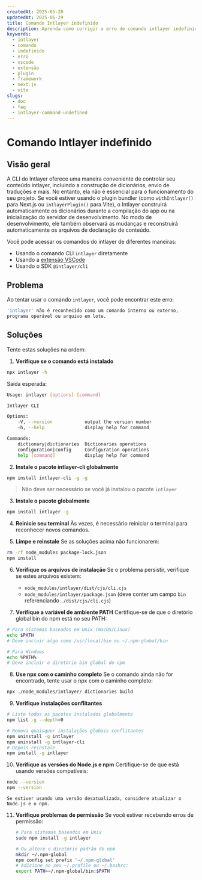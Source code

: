 ```yaml
---
createdAt: 2025-05-20
updatedAt: 2025-06-29
title: Comando Intlayer indefinido
description: Aprenda como corrigir o erro de comando intlayer indefinido.
keywords:
  - intlayer
  - comando
  - indefinido
  - erro
  - vscode
  - extensão
  - plugin
  - framework
  - next.js
  - vite
slugs:
  - doc
  - faq
  - intlayer-command-undefined
---
```


# Comando Intlayer indefinido

## Visão geral

A CLI do Intlayer oferece uma maneira conveniente de controlar seu conteúdo intlayer, incluindo a construção de dicionários, envio de traduções e mais. No entanto, ela não é essencial para o funcionamento do seu projeto. Se você estiver usando o plugin bundler (como `withIntlayer()` para Next.js ou `intlayerPlugin()` para Vite), o Intlayer construirá automaticamente os dicionários durante a compilação do app ou na inicialização do servidor de desenvolvimento. No modo de desenvolvimento, ele também observará as mudanças e reconstruirá automaticamente os arquivos de declaração de conteúdo.

Você pode acessar os comandos do intlayer de diferentes maneiras:

- Usando o comando CLI `intlayer` diretamente
- Usando a [extensão VSCode](https://github.com/aymericzip/intlayer/blob/main/docs/docs/pt/vs_code_extension.md)
- Usando o SDK `@intlayer/cli`

## Problema

Ao tentar usar o comando `intlayer`, você pode encontrar este erro:

```bash
'intlayer' não é reconhecido como um comando interno ou externo,
programa operável ou arquivo em lote.
```

## Soluções

Tente estas soluções na ordem:

1. **Verifique se o comando está instalado**

```bash
npx intlayer -h
```

Saída esperada:

```bash
Usage: intlayer [options] [command]

Intlayer CLI

Options:
    -V, --version            output the version number
    -h, --help               display help for command

Commands:
    dictionary|dictionaries  Dictionaries operations
    configuration|config     Configuration operations
    help [command]           display help for command
```

2. **Instale o pacote intlayer-cli globalmente**

```bash
npm install intlayer-cli -g -g
```

> Não deve ser necessário se você já instalou o pacote `intlayer`

3. **Instale o pacote globalmente**

```bash
npm install intlayer -g
```

4. **Reinicie seu terminal**
   Às vezes, é necessário reiniciar o terminal para reconhecer novos comandos.

5. **Limpe e reinstale**
   Se as soluções acima não funcionarem:

```bash
rm -rf node_modules package-lock.json
npm install
```

6. **Verifique os arquivos de instalação**
   Se o problema persistir, verifique se estes arquivos existem:

   - `node_modules/intlayer/dist/cjs/cli.cjs`
   - `node_modules/intlayer/package.json` (deve conter um campo `bin` referenciando `./dist/cjs/cli.cjs`)

7. **Verifique a variável de ambiente PATH**
   Certifique-se de que o diretório global bin do npm está no seu PATH:

```bash
# Para sistemas baseados em Unix (macOS/Linux)
echo $PATH
# Deve incluir algo como /usr/local/bin ou ~/.npm-global/bin

# Para Windows
echo %PATH%
# Deve incluir o diretório bin global do npm
```

8. **Use npx com o caminho completo**
   Se o comando ainda não for encontrado, tente usar o npx com o caminho completo:

```bash
npx ./node_modules/intlayer/ dictionaries build
```

9. **Verifique instalações conflitantes**

```bash
# Liste todos os pacotes instalados globalmente
npm list -g --depth=0

# Remova quaisquer instalações globais conflitantes
npm uninstall -g intlayer
npm uninstall -g intlayer-cli
# Depois reinstale
npm install -g intlayer
```

10. **Verifique as versões do Node.js e npm**
    Certifique-se de que está usando versões compatíveis:

```bash
node --version
npm --version
```

    Se estiver usando uma versão desatualizada, considere atualizar o Node.js e o npm.

11. **Verifique problemas de permissão**
    Se você estiver recebendo erros de permissão:

    ```bash
    # Para sistemas baseados em Unix
    sudo npm install -g intlayer

    # Ou altere o diretório padrão do npm
    mkdir ~/.npm-global
    npm config set prefix '~/.npm-global'
    # Adicione ao seu ~/.profile ou ~/.bashrc:
    export PATH=~/.npm-global/bin:$PATH
    ```
